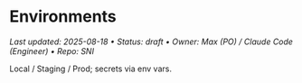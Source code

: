# Environments

_Last updated: 2025-08-18 • Status: draft • Owner: Max (PO) / Claude Code (Engineer) • Repo: SNI_

Local / Staging / Prod; secrets via env vars.
